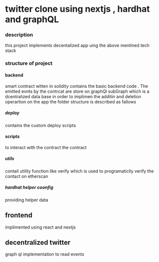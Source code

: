 # twitter clone using nextjs , hardhat and graphQL

### description 
this project implements decentalized app uing the above mentined tech stack

### structure of project
#### backend
smart contract witten in solidity contains the basic backend code . The emitted evnts by the contrcat are store on graphQl subGraph which is a dcentralized data base in order to implimen the additin and deletion operartion on the app
the folder structure is described as fallows
##### deploy
contains the custom deploy scripts
#### scripts
to interact with the contract the contract
##### utils
contail utility function like verify which is used to programaticlly verify the contact on etherscan
##### hardhat helper coonfig
providing helper data 

## frontend
implimented using react and nextjs

## decentralized twitter
graph ql implementation to read events








